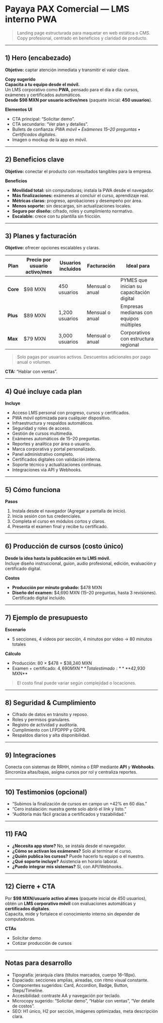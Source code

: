 
# Payaya PAX Comercial — LMS interno PWA

> Landing page estructurada para maquetar en web estática o CMS.  
> Copy profesional, centrado en beneficios y claridad de producto.

---

## 1) Hero (encabezado)

**Objetivo:** captar atención inmediata y transmitir el valor clave.

**Copy sugerido**  
**Capacita a tu equipo desde el móvil.**  
Un LMS corporativo como **PWA**, pensado para el día a día: cursos, exámenes y certificados automáticos.  
**Desde $98 MXN por usuario activo/mes** (paquete inicial: **450 usuarios**).

**Elementos UI**
- CTA principal: “Solicitar demo”.  
- CTA secundario: “Ver plan y detalles”.  
- Bullets de confianza: *PWA móvil • Exámenes 15–20 preguntas • Certificados digitales*.  
- Imagen o mockup de la app en móvil.  

---

## 2) Beneficios clave

**Objetivo:** conectar el producto con resultados tangibles para la empresa.

**Beneficios**  
- **Movilidad total:** sin computadoras; instala la PWA desde el navegador.  
- **Más finalizaciones:** exámenes al concluir el curso, aprendizaje real.  
- **Métricas claras:** progreso, aprobaciones y desempeño por área.  
- **Menos soporte:** sin descargas, sin actualizaciones locales.  
- **Seguro por diseño:** cifrado, roles y cumplimiento normativo.  
- **Escalable:** crece con tu plantilla sin fricción.

---

## 3) Planes y facturación

**Objetivo:** ofrecer opciones escalables y claras.  

| Plan | Precio por usuario activo/mes | Usuarios incluidos | Facturación | Ideal para |
|------|-------------------------------|--------------------|--------------|-------------|
| **Core** | $98 MXN | 450 usuarios | Mensual o anual | PYMES que inician su capacitación digital |
| **Plus** | $89 MXN | 1,200 usuarios | Mensual o anual | Empresas medianas con equipos múltiples |
| **Max** | $79 MXN | 3,000 usuarios | Mensual o anual | Corporativos con estructura regional |

> Solo pagas por usuarios activos. Descuentos adicionales por pago anual o volumen.  

**CTA:** “Hablar con ventas”.

---

## 4) Qué incluye cada plan

**Incluye**  
- Acceso LMS personal con progreso, cursos y certificados.  
- PWA móvil optimizada para cualquier dispositivo.  
- Infraestructura y respaldos automáticos.  
- Seguridad y roles de acceso.  
- Gestión de cursos multimedia.  
- Exámenes automáticos de 15–20 preguntas.  
- Reportes y analítica por área o usuario.  
- Marca corporativa y portal personalizado.  
- Panel administrativo completo.  
- Certificados digitales con validación interna.  
- Soporte técnico y actualizaciones continuas.  
- Integraciones vía API y Webhooks.

---

## 5) Cómo funciona

**Pasos**  
1. Instala desde el navegador (Agregar a pantalla de inicio).  
2. Inicia sesión con tus credenciales.  
3. Completa el curso en módulos cortos y claros.  
4. Presenta el examen final y recibe tu certificado.

---

## 6) Producción de cursos (costo único)

**Desde la idea hasta la publicación en tu LMS móvil.**  
Incluye diseño instruccional, guion, audio profesional, edición, evaluación y certificado digital.

**Costos**  
- **Producción por minuto grabado:** $478 MXN  
- **Diseño del examen:** $4,690 MXN (15–20 preguntas, hasta 3 revisiones).  
  Certificado digital incluido.

---

## 7) Ejemplo de presupuesto

**Escenario**  
- 5 secciones, 4 videos por sección, 4 minutos por video → 80 minutos totales

**Cálculo**  
- Producción: 80 × $478 = $38,240 MXN  
- Examen + certificado: $4,690 MXN  
**Total estimado:** **$42,930 MXN**

> El costo final puede variar según complejidad o locaciones.

---

## 8) Seguridad & Cumplimiento

- Cifrado de datos en tránsito y reposo.  
- Roles y permisos granulares.  
- Registro de actividad y auditoría.  
- Cumplimiento con LFPDPPP y GDPR.  
- Respaldos diarios y alta disponibilidad.

---

## 9) Integraciones

Conecta con sistemas de RRHH, nómina o ERP mediante **API** y **Webhooks**.  
Sincroniza altas/bajas, asigna cursos por rol y centraliza reportes.

---

## 10) Testimonios (opcional)

- “Subimos la finalización de cursos en campo un +42% en 60 días.”  
- “Cero instalación: nuestra gente solo abrió el link y listo.”  
- “Auditoría más fácil gracias a certificados y trazabilidad.”

---

## 11) FAQ

- **¿Necesita app store?** No, se instala desde el navegador.  
- **¿Cómo se activan los exámenes?** Solo al terminar el curso.  
- **¿Quién publica los cursos?** Puede hacerlo tu equipo o el nuestro.  
- **¿Qué soporte incluye?** Asistencia en horario laboral.  
- **¿Puedo integrar mis sistemas?** Sí, con API/Webhooks.

---

## 12) Cierre + CTA

Por **$98 MXN/usuario activo al mes** (paquete inicial de 450 usuarios), obtén un **LMS corporativo móvil** con evaluaciones automáticas y **certificados digitales**.  
Capacita, mide y fortalece el conocimiento interno sin depender de computadoras.

**CTAs**  
- Solicitar demo  
- Cotizar producción de cursos  

---

## Notas para desarrollo

- Tipografía: jerarquía clara (títulos marcados, cuerpo 16–18px).  
- Espaciado: secciones amplias, aireadas, con ritmo visual constante.  
- Componentes sugeridos: Card, Accordion, Badge, Button, Steps/Timeline.  
- Accesibilidad: contraste AA y navegación por teclado.  
- Microcopy sugerido: “Solicitar demo”, “Hablar con ventas”, “Ver detalle de costos”.  
- SEO: H1 único, H2 por sección, imágenes optimizadas, meta descripción clara.

